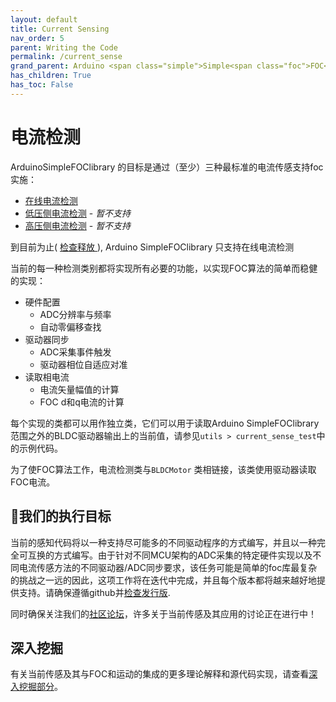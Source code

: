 ```yaml
---
layout: default
title: Current Sensing
nav_order: 5
parent: Writing the Code
permalink: /current_sense
grand_parent: Arduino <span class="simple">Simple<span class="foc">FOC</span>library</span>
has_children: True
has_toc: False
---
```


# 电流检测

Arduino<span class="simple">Simple<span class="foc">FOC</span>library </span>的目标是通过（至少）三种最标准的电流传感支持foc实施：

- [在线电流检测](inline_current_sense)
- [低压侧电流检测](low_side_current_sense) - *暂不支持*
- [高压侧电流检测](high_side_current_sense) - *暂不支持*

到目前为止( [检查释放 <i class="fa fa-tag"></i>](https://github.com/simplefoc/Arduino-FOC/releases) ), Arduino <span class="simple">Simple<span class="foc">FOC</span>library</span> 只支持在线电流检测

当前的每一种检测类别都将实现所有必要的功能，以实现FOC算法的简单而稳健的实现：
- 硬件配置
  - ADC分辨率与频率
  - 自动零偏移查找
- 驱动器同步
  - ADC采集事件触发
  - 驱动器相位自适应对准
- 读取相电流
  - 电流矢量幅值的计算
  - FOC d和q电流的计算

每个实现的类都可以用作独立类，它们可以用于读取Arduino <span class="simple">Simple<span class="foc">FOC</span>library</span>范围之外的BLDC驱动器输出上的当前值，请参见`utils > current_sense_test`中的示例代码。

为了使FOC算法工作，电流检测类与`BLDCMotor` 类相链接，该类使用驱动器读取FOC电流。

## 🎯我们的执行目标
当前的感知代码将以一种支持尽可能多的不同驱动程序的方式编写，并且以一种完全可互换的方式编写。由于针对不同MCU架构的ADC采集的特定硬件实现以及不同电流传感方法的不同驱动器/ADC同步要求，该任务可能是简单的foc库最复杂的挑战之一远的因此，这项工作将在迭代中完成，并且每个版本都将越来越好地提供支持。请确保遵循github并[检查发行版<i class="fa-fa-tag"></i>](https://github.com/simplefoc/Arduino-FOC/releases).

同时确保关注我们的[社区论坛](https://community.simplefoc.com)，许多关于当前传感及其应用的讨论正在进行中！

## 深入挖掘
有关当前传感及其与FOC和运动的集成的更多理论解释和源代码实现，请查看[深入挖掘部分](digging_deeper)。

